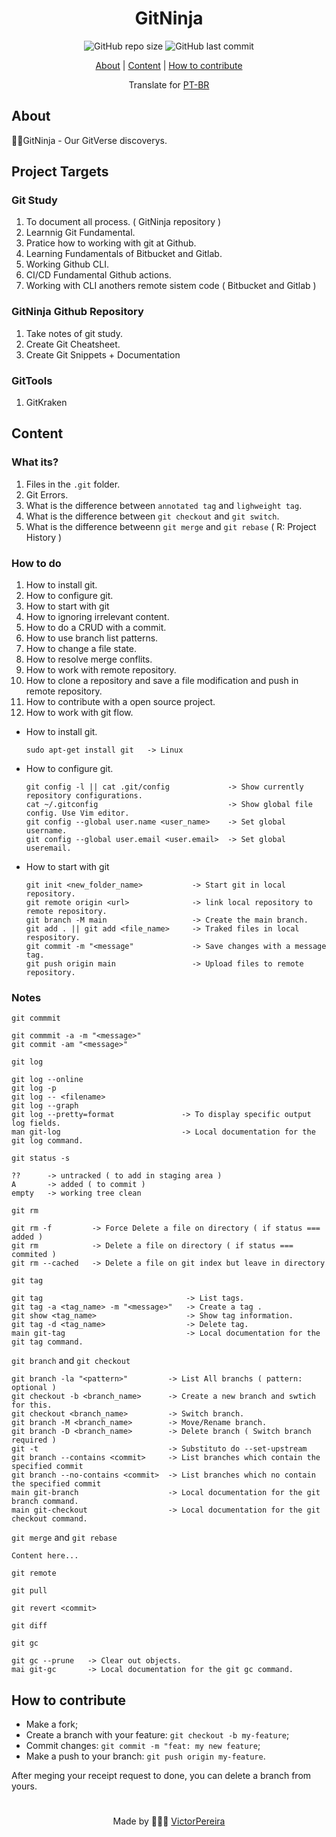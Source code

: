 <h1 align = "center">GitNinja</h1>

<div align="center">  
   <img alt="GitHub repo size" src="https://img.shields.io/github/repo-size/victorpereiira/GitNinja">
   <img alt="GitHub last commit" src="https://img.shields.io/github/last-commit/victorpereiira/GitNinja">
</div>


<p align = "center">
    <a href="#about">About</a>   |
    <a href="#content">Content</a>   |
    <a href="#how-to-contribute">How to contribute</a>   
</p>

<!-- <p align = "center"><img height = '400' src = "https://user-images.githubusercontent.com/64560823/127571876-967811e4-8686-45b2-8140-f35f76dbc58e.gif")
><p>   -->

<div align="center">
    Translate for 
    <a href="./github/readme_pt-br.md">PT-BR</a> 
</div>


## About
🐱‍👤GitNinja - Our GitVerse discoverys.


## Project Targets

### Git Study

1. To document all process. ( GitNinja repository )
2. Learnnig Git Fundamental.
3. Pratice how to working with git at Github.
4. Learning Fundamentals of Bitbucket and Gitlab.
5. Working Github CLI.
6. CI/CD Fundamental Github actions.
7. Working with CLI anothers remote sistem code ( Bitbucket and Gitlab )

### GitNinja Github Repository

1. Take notes of git study.
2. Create Git Cheatsheet.
3. Create Git Snippets + Documentation

### GitTools

1. GitKraken


## Content

### What its?

1. Files in the `.git` folder.
2. Git Errors.
3. What is the difference between `annotated tag` and `lighweight tag`.
4. What is the difference between `git checkout` and `git switch`.
5. What is the difference betweenn `git merge` and `git rebase` ( R: Project History )

### How to do

1. How to install git.
2. How to configure git.
3. How to start with git
4. How to ignoring irrelevant content.
5. How to do a CRUD with a commit.
6. How to use branch list patterns.
7. How to change a file state.
8. How to resolve merge conflits.
9. How to work with remote repository.
10. How to clone a repository and save a file modification and push in remote repository.
11. How to contribute with a open source project.
12. How to work with git flow.

- How to install git.
    
    ```docker
    sudo apt-get install git   -> Linux
    ```
    

- How to configure git.
    
    ```docker
    git config -l || cat .git/config             -> Show currently repository configurations.
    cat ~/.gitconfig                             -> Show global file config. Use Vim editor.
    git config --global user.name <user_name>    -> Set global username.
    git config --global user.email <user.email>  -> Set global useremail.
    ```
    

- How to start with git
    
    ```docker
    git init <new_folder_name>           -> Start git in local repository.
    git remote origin <url>              -> link local repository to remote repository.
    git branch -M main                   -> Create the main branch.
    git add . || git add <file_name>     -> Traked files in local respository.
    git commit -m "<message"             -> Save changes with a message tag.
    git push origin main                 -> Upload files to remote repository.
    ```
    

### Notes

`git commmit`

```
git commmit -a -m "<message>"
git commit -am "<message>"
```

`git log`

```
git log --online
git log -p
git log -- <filename>
git log --graph
git log --pretty=format               -> To display specific output log fields.
man git-log                           -> Local documentation for the git log command.
```

`git status -s`

```
??      -> untracked ( to add in staging area )
A       -> added ( to commit )
empty   -> working tree clean
```

 

`git rm`

```
git rm -f         -> Force Delete a file on directory ( if status === added )
git rm            -> Delete a file on directory ( if status === commited )
git rm --cached   -> Delete a file on git index but leave in directory
```

`git tag`

```
git tag                                -> List tags.
git tag -a <tag_name> -m "<message>"   -> Create a tag .
git show <tag_name>                    -> Show tag information.
git tag -d <tag_name>                  -> Delete tag.
main git-tag                           -> Local documentation for the git tag command.
```

`git branch` and `git checkout`

```
git branch -la "<pattern>"         -> List All branchs ( pattern: optional )
git checkout -b <branch_name>      -> Create a new branch and swtich for this.
git checkout <branch_name>         -> Switch branch.
git branch -M <branch_name>        -> Move/Rename branch.
git branch -D <branch_name>        -> Delete branch ( Switch branch required )
git -t                             -> Substituto do --set-upstream
git branch --contains <commit>     -> List branches which contain the specified commit
git branch --no-contains <commit>  -> List branches which no contain the specified commit
main git-branch                    -> Local documentation for the git branch command.
main git-checkout                  -> Local documentation for the git checkout command.
```

`git merge` and `git rebase`

```
Content here...
```

`git remote`  

`git pull`

`git revert <commit>`

`git diff`

`git gc`

```
git gc --prune   -> Clear out objects.
mai git-gc       -> Local documentation for the git gc command.
```
## How to contribute
- Make a fork;
- Create a branch with your feature: `git checkout -b my-feature`;
- Commit changes: `git commit -m "feat: my new feature`;
- Make a push to your branch: `git push origin my-feature`.
  
<p>After meging your receipt request to done, you can delete a branch from yours.</p>

#
<p align = "center">
    Made by 👨🏾‍💻 
    <a href="https://github.com/VictorPereiira">VictorPereira</a>
</p>


